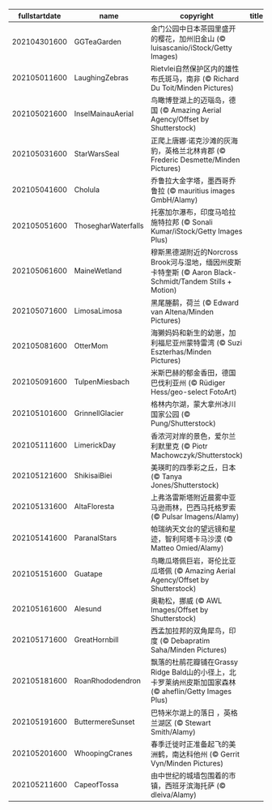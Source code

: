 |fullstartdate|name|copyright|title|image|
|--|--|--|--|--|
202104301600|GGTeaGarden|金门公园中日本茶园里盛开的樱花，加州旧金山  (© luisascanio/iStock/Getty Images)||![](/zh-CN/2021/05/202104301600GGTeaGarden.jpg)|
202105011600|LaughingZebras|Rietvlei自然保护区内的雄性布氏斑马，南非 (© Richard Du Toit/Minden Pictures)||![](/zh-CN/2021/05/202105011600LaughingZebras.jpg)|
202105021600|InselMainauAerial|鸟瞰博登湖上的迈瑙岛，德国 (© Amazing Aerial Agency/Offset by Shutterstock)||![](/zh-CN/2021/05/202105021600InselMainauAerial.jpg)|
202105031600|StarWarsSeal|正爬上唐娜·诺克沙滩的灰海豹，英格兰北林肯郡 (© Frederic Desmette/Minden Pictures)||![](/zh-CN/2021/05/202105031600StarWarsSeal.jpg)|
202105041600|Cholula|乔鲁拉大金字塔，墨西哥乔鲁拉 (© mauritius images GmbH/Alamy)||![](/zh-CN/2021/05/202105041600Cholula.jpg)|
202105051600|ThosegharWaterfalls|托塞加尔瀑布，印度马哈拉施特拉邦 (© Sonali Kumar/iStock/Getty Images Plus)||![](/zh-CN/2021/05/202105051600ThosegharWaterfalls.jpg)|
202105061600|MaineWetland|穆斯黑德湖附近的Norcross Brook河与湿地，缅因州皮斯卡特奎斯 (© Aaron Black-Schmidt/Tandem Stills + Motion)||![](/zh-CN/2021/05/202105061600MaineWetland.jpg)|
202105071600|LimosaLimosa|黑尾塍鹬，荷兰 (© Edward van Altena/Minden Pictures)||![](/zh-CN/2021/05/202105071600LimosaLimosa.jpg)|
202105081600|OtterMom|海獭妈妈和新生的幼崽，加利福尼亚州蒙特雷湾 (© Suzi Eszterhas/Minden Pictures)||![](/zh-CN/2021/05/202105081600OtterMom.jpg)|
202105091600|TulpenMiesbach|米斯巴赫的郁金香田，德国巴伐利亚州 (© Rüdiger Hess/geo-select FotoArt)||![](/zh-CN/2021/05/202105091600TulpenMiesbach.jpg)|
202105101600|GrinnellGlacier|格林内尔湖，蒙大拿州冰川国家公园 (© Pung/Shutterstock)||![](/zh-CN/2021/05/202105101600GrinnellGlacier.jpg)|
202105111600|LimerickDay|香浓河对岸的景色，爱尔兰利默里克 (© Piotr Machowczyk/Shutterstock)||![](/zh-CN/2021/05/202105111600LimerickDay.jpg)|
202105121600|ShikisaiBiei|美瑛町的四季彩之丘，日本 (© Tanya Jones/Shutterstock)||![](/zh-CN/2021/05/202105121600ShikisaiBiei.jpg)|
202105131600|AltaFloresta|上弗洛雷斯塔附近晨雾中亚马逊雨林，巴西马托格罗索 (© Pulsar Imagens/Alamy)||![](/zh-CN/2021/05/202105131600AltaFloresta.jpg)|
202105141600|ParanalStars|帕瑞纳天文台的望远镜和星迹，智利阿塔卡马沙漠 (© Matteo Omied/Alamy)||![](/zh-CN/2021/05/202105141600ParanalStars.jpg)|
202105151600|Guatape|鸟瞰瓜塔佩巨岩，哥伦比亚瓜塔佩 (© Amazing Aerial Agency/Offset by Shutterstock)||![](/zh-CN/2021/05/202105151600Guatape.jpg)|
202105161600|Alesund|奥勒松，挪威 (© AWL Images/Offset by Shutterstock)||![](/zh-CN/2021/05/202105161600Alesund.jpg)|
202105171600|GreatHornbill|西孟加拉邦的双角犀鸟，印度 (© Debapratim Saha/Minden Pictures)||![](/zh-CN/2021/05/202105171600GreatHornbill.jpg)|
202105181600|RoanRhododendron|飘落的杜鹃花瓣铺在Grassy Ridge Bald山的小径上，北卡罗莱纳州皮斯加国家森林 (© aheflin/Getty Images Plus)||![](/zh-CN/2021/05/202105181600RoanRhododendron.jpg)|
202105191600|ButtermereSunset|巴特米尔湖上的落日 ，英格兰湖区 (© Stewart Smith/Alamy)||![](/zh-CN/2021/05/202105191600ButtermereSunset.jpg)|
202105201600|WhoopingCranes|春季迁徙时正准备起飞的美洲鹤，南达科他州 (© Gerrit Vyn/Minden Pictures)||![](/zh-CN/2021/05/202105201600WhoopingCranes.jpg)|
202105211600|CapeofTossa|由中世纪的城墙包围着的市镇，西班牙滨海托萨 (© dleiva/Alamy)||![](/zh-CN/2021/05/202105211600CapeofTossa.jpg)|
